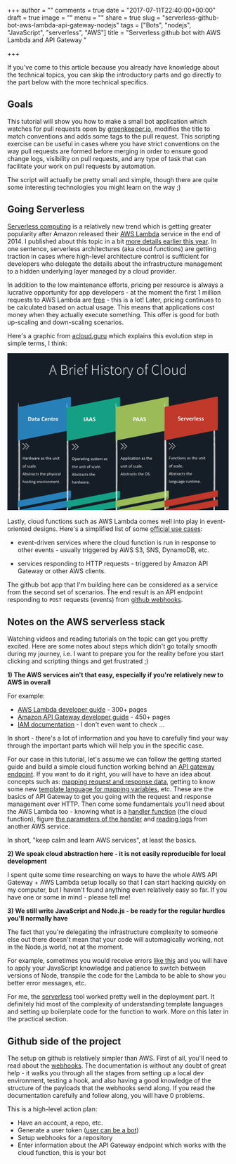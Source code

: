 +++
author = ""
comments = true
date = "2017-07-11T22:40:00+00:00"
draft = true
image = ""
menu = ""
share = true
slug = "serverless-github-bot-aws-lambda-api-gateway-nodejs"
tags = ["Bots", "nodejs", "JavaScript", "serverless", "AWS"]
title = "Serverless github bot with AWS Lambda and API Gateway "

+++


If you've come to this article because you already have knowledge about the technical topics, you can skip the introductory parts and go directly to the part below with the more technical specifics.

## Goals

This tutorial will show you how to make a small bot application which watches for pull requests open by [greenkeeper.io](https://greenkeeper.io/), modifies the title to match conventions and adds some tags to the pull request. This scripting exercise can be useful in cases where you have strict conventions on the way pull requests are formed before merging in order to ensure good change logs, visibility on pull requests, and any type of task that can facilitate your work on pull requests by automation.

The script will actually be pretty small and simple, though there are quite some interesting technologies you might learn on the way ;)

## Going Serverless

[Serverless computing](https://en.wikipedia.org/wiki/Serverless_computing) is a relatively new trend which is getting greater popularity after Amazon released their [AWS Lambda](https://aws.amazon.com/lambda/) service in the end of 2014. I published about this topic in a bit [more details earlier this year](https://kalinchernev.github.io/january-digest-2017/#cloud). In one sentence, serverless architectures (aka cloud functions) are getting traction in cases where high-level architecture control is sufficient for developers who delegate the details about the infrastructure management to a hidden underlying layer managed by a cloud provider.

In addition to the low maintenance efforts, pricing per resource is always a lucrative opportunity for app developers - at the moment the first 1 million requests to AWS Lambda are [free](https://aws.amazon.com/free/) - this is a lot! Later, pricing continues to be calculated based on actual usage. This means that applications cost money when they actually execute something. This offer is good for both up-scaling and down-scaling scenarios.

Here's a graphic from [acloud.guru](https://acloud.guru/) which explains this evolution step in simple terms, I think:

![](/uploads/2017/07/11/brief-history-of-cloud-acloud-guru.png)

Lastly, cloud functions such as AWS Lambda comes well into play in event-oriented designs. Here's a simplified list of some [official use cases](http://docs.aws.amazon.com/lambda/latest/dg/use-cases.html):

* event-driven services where the cloud function is run in response to other events - usually triggered by AWS S3, SNS, DynamoDB, etc.

* services responding to HTTP requests - triggered by Amazon API Gateway or other AWS clients.

The github bot app that I'm building here can be considered as a service from the second set of scenarios. The end result is an API endpoint responding to `POST` requests (events) from [github webhooks](events).

## Notes on the AWS serverless stack

Watching videos and reading tutorials on the topic can get you pretty excited. Here are some notes about steps which didn't go totally smooth during my journey, i.e. I want to prepare you for the reality before you start clicking and scripting things and get frustrated ;)

**1) The AWS services ain't that easy, especially if you're relatively new to AWS in overall**

For example:

* [AWS Lambda developer guide](https://aws.amazon.com/documentation/lambda/) - 300+ pages
* [Amazon API Gateway developer guide](https://aws.amazon.com/documentation/apigateway/) - 450+ pages
* [IAM documentation](https://aws.amazon.com/documentation/iam/) - I don't even want to check ...

In short - there's a lot of information and you have to carefully find your way through the important parts which will help you in the specific case.

For our case in this tutorial, let's assume we can follow the getting started guide and build a simple cloud function working behind an [API gateway endpoint](http://docs.aws.amazon.com/apigateway/latest/developerguide/getting-started.html). If you want to do it right, you will have to have an idea about concepts such as: [mapping request and response data](http://docs.aws.amazon.com/apigateway/latest/developerguide/request-response-data-mappings.html), getting to know some new [template language for mapping variables](http://docs.aws.amazon.com/apigateway/latest/developerguide/api-gateway-mapping-template-reference.html), etc. These are the basics of API Gateway to get you going with the request and response management over HTTP. Then come some fundamentals you'll need about the AWS Lambda too - knowing what is a [handler function](http://docs.aws.amazon.com/lambda/latest/dg/nodejs-prog-model-handler.html) (the cloud function), figure [the parameters of the handler](http://docs.aws.amazon.com/lambda/latest/dg/nodejs-prog-model-context.html) and [reading logs](http://docs.aws.amazon.com/lambda/latest/dg/nodejs-prog-model-logging.html) from another AWS service.

In short, "keep calm and learn AWS services", at least the basics.

**2) We speak cloud abstraction here - it is not easily reproducible for local development**

I spent quite some time researching on ways to have the whole AWS API Gateway + AWS Lambda setup locally so that I can start hacking quickly on my computer, but I haven't found anything even relatively easy so far. If you have one or some in mind - please tell me!

**3) We still write JavaScript and Node.js - be ready for the regular hurdles you'll normally have**

The fact that you're delegating the infrastructure complexity to someone else out there doesn't mean that your code will automagically working, not in the Node.js world, not at the moment.

For example, sometimes you would receive errors [like this](https://forums.aws.amazon.com/thread.jspa?threadID=229528) and you will have to apply your JavaScript knowledge and patience to switch between versions of Node, transpile the code for the Lambda to be able to show you better error messages, etc.

For me, the [serverless](https://serverless.com/) tool worked pretty well in the deployment part. It definitely hid most of the complexity of understanding template languages and setting up boilerplate code for the function to work. More on this later in the practical section.

## Github side of the project

The setup on github is relatively simpler than AWS. First of all, you'll need to read about the [webhooks](https://developer.github.com/webhooks/). The documentation is without any doubt of great help - it walks you through all the stages from setting up a local dev environment, testing a hook, and also having a good knowledge of the structure of the payloads that the webhooks send along. If you read the documentation carefully and follow along, you will have 0 problems.

This is a high-level action plan:

* Have an account, a repo, etc.
* Generate a user token ([user can be a bot](https://help.github.com/articles/differences-between-user-and-organization-accounts/))
* Setup webhooks for a repository
* Enter information about the API Gateway endpoint which works with the cloud function, this is your bot